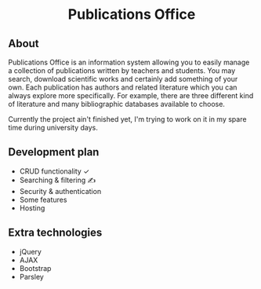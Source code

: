 <h1 align="center">Publications Office</h1>

## About

Publications Office is an information system allowing you to easily manage a collection of publications written by teachers and students. You may search, download scientific works and certainly add something of your own. Each publication has authors and related literature which you can always explore more specifically. For example, there are three different kind of literature and many bibliographic databases available to choose.

Currently the project ain't finished yet, I'm trying to work on it in my spare time during university days.

## Development plan

- CRUD functionality &#10003;
- Searching & filtering &#9997;
- Security & authentication
- Some features
- Hosting 

## Extra technologies

- jQuery
- AJAX
- Bootstrap
- Parsley
